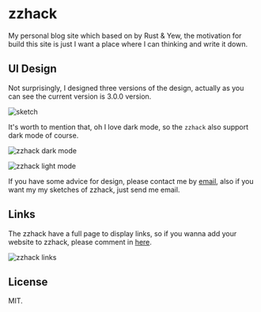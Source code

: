 # zzhack
My personal blog site which based on by Rust & Yew, the motivation for build this site is just I want a place where I can thinking and write it down.

## UI Design
Not surprisingly, I designed three versions of the design, actually as you can see the current version is 3.0.0 version.

![sketch](https://raw.githubusercontent.com/zzhack-stack/zzhack/main/doc/zzhack_sketch.png)

It's worth to mention that, oh I love dark mode, so the `zzhack` also support dark mode of course.

![zzhack dark mode](https://raw.githubusercontent.com/zzhack-stack/zzhack/main/doc/zzhack_dark_mode.png)

![zzhack light mode](https://raw.githubusercontent.com/zzhack-stack/zzhack/main/doc/zzhack_light_mode.png)

If you have some advice for design, please contact me by [email](Mailto:mist.zzh@gmail.com), also if you want my my sketches of zzhack, just send me email.

## Links
The zzhack have a full page to display links, so if you wanna add your website to zzhack, please comment in [here](https://github.com/zzhack-stack/zzhack/issues/4).

![zzhack links](https://raw.githubusercontent.com/zzhack-stack/zzhack/main/doc/zzhack_links.png)


## License
MIT.
